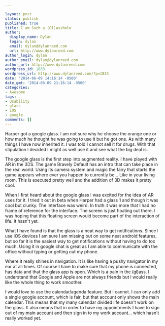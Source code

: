 ```yaml
---

layout: post
status: publish
published: true
title: I am Such a (Gl)asshole
author:
  display_name: Dylan
  login: dylan
  email: dylan@dylanreed.com
  url: http://www.dylanreed.com
author_login: dylan
author_email: dylan@dylanreed.com
author_url: http://www.dylanreed.com
wordpress_id: 1833
wordpress_url: http://www.dylanreed.com/?p=1833
date: '2014-06-09 14:16:14 -0500'
date_gmt: '2014-06-09 21:16:14 -0500'
categories:
- Awesome
tags:
- Usability
- glass
- iOS
- google
comments: []
---
```


Harper got a google glass. I am not sure why he choose the orange one or how much he thought he was going to use it but he got one. As with many things I have now inherited it. I was told I cannot sell it for drugs. With that stipulation I decided I might as well use it and see what the big deal is.

The google glass is the first step into augmented reality. I have played with AR in the 3DS. The game Bravely Default has an intro that can take place in the real world. Using its camera system and magic the fairy that starts the game appears where ever you happen to currently be... Like in your living room. This is executed pretty well and the addition of 3D makes it pretty cool. 

When I first heard about the google glass I was excited for the idea of AR uses for it. I tried it out in beta when Harper had a glass 1 and though it was cool but clunky. The interface was weird. In truth it was more that I had no frame of reference for the interface. The screen is just floating out there. I was hoping that this floating screen would become part of the interaction of life. It hasn't yet. 

What I have found is that the glass is a neat way to get notifications. Since I use iOS devices I am sure I am missing out on some neat android features, but so far it is the easiest way to get notifications without having to do too much. Using it in google chat is great as I am able to communicate with the office without typing or getting out my phone. 

Where it really shines in navigation. It is like having a pushy navigator in my ear at all times. Of course I have to make sure that my phone is connected, has data and that the glass app is open. Which is a pain in the (gl)ass. I understand that Google and Apple are not always friends but I would really like the whole thing to work smoother.

I would love to use the calendar/agenda feature. But I cannot. I can only add a single google account, which is fair, but that account only shows the main calendar. This means that my many calendar divided life doesn't work on the glass. It also means that in order to have my appointments I have to sign out of my main account and then sign in to my work account... which hasn't really worked yet. 
